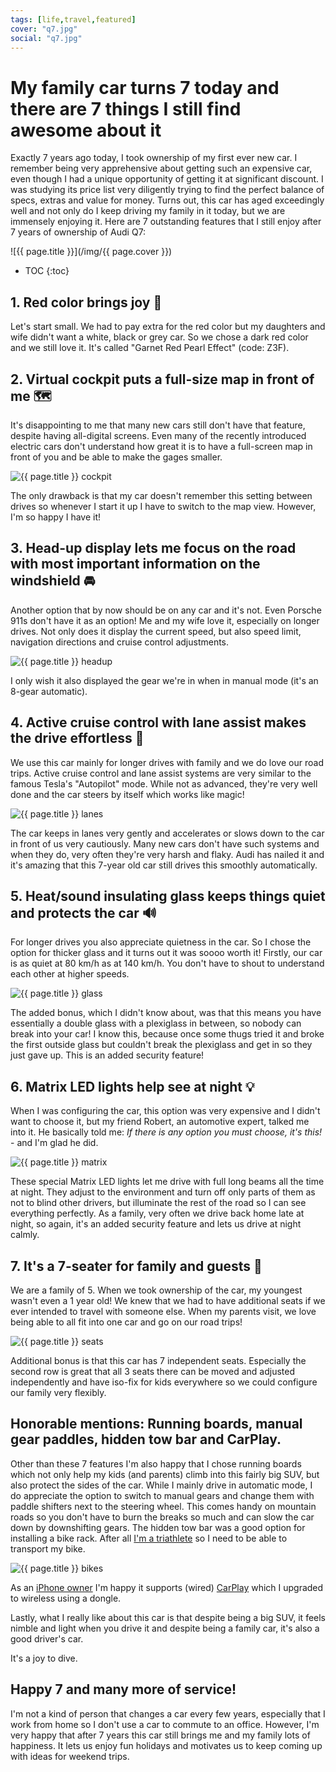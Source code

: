 ```yaml
---
tags: [life,travel,featured]
cover: "q7.jpg"
social: "q7.jpg"
---
```


# My family car turns 7 today and there are 7 things I still find awesome about it

Exactly 7 years ago today, I took ownership of my first ever new car. I remember being very apprehensive about getting such an expensive car, even though I had a unique opportunity of getting it at significant discount. I was studying its price list very diligently trying to find the perfect balance of specs, extras and value for money. Turns out, this car has aged exceedingly well and not only do I keep driving my family in it today, but we are immensely enjoying it. Here are 7 outstanding features that I still enjoy after 7 years of ownership of Audi Q7:

<!--More-->

![{{ page.title }}](/img/{{ page.cover }})

* TOC
{:toc}

## 1. Red color brings joy 🚗

Let's start small. We had to pay extra for the red color but my daughters and wife didn't want a white, black or grey car. So we chose a dark red color and we still love it. It's called "Garnet Red Pearl Effect" (code: Z3F).

## 2. Virtual cockpit puts a full-size map in front of me 🗺️

It's disappointing to me that many new cars still don't have that feature, despite having all-digital screens. Even many of the recently introduced electric cars don't understand how great it is to have a full-screen map in front of you and be able to make the gages smaller.

![{{ page.title }} cockpit](/img/q7-cockpit.jpg)

The only drawback is that my car doesn't remember this setting between drives so whenever I start it up I have to switch to the map view. However, I'm so happy I have it!

## 3. Head-up display lets me focus on the road with most important information on the windshield 🚘

Another option that by now should be on any car and it's not. Even Porsche 911s don't have it as an option! Me and my wife love it, especially on longer drives. Not only does it display the current speed, but also speed limit, navigation directions and cruise control adjustments.

![{{ page.title }} headup](/img/q7-headup.jpg)

I only wish it also displayed the gear we're in when in manual mode (it's an 8-gear automatic).

## 4. Active cruise control with lane assist makes the drive effortless 🛞

We use this car mainly for longer drives with family and we do love our road trips. Active cruise control and lane assist systems are very similar to the famous Tesla's "Autopilot" mode. While not as advanced, they're very well done and the car steers by itself which works like magic!

![{{ page.title }} lanes](/img/q7-lanes.jpg)

The car keeps in lanes very gently and accelerates or slows down to the car in front of us very cautiously. Many new cars don't have such systems and when they do, very often they're very harsh and flaky. Audi has nailed it and it's amazing that this 7-year old car still drives this smoothly automatically.

## 5. Heat/sound insulating glass keeps things quiet and protects the car 🔊

For longer drives you also appreciate quietness in the car. So I chose the option for thicker glass and it turns out it was soooo worth it! Firstly, our car is as quiet at 80 km/h as at 140 km/h. You don't have to shout to understand each other at higher speeds.

![{{ page.title }} glass](/img/q7-glass.jpg)

The added bonus, which I didn't know about, was that this means you have essentially a double glass with a plexiglass in between, so nobody can break into your car! I know this, because once some thugs tried it and broke the first outside glass but couldn't break the plexiglass and get in so they just gave up. This is an added security feature!

## 6. Matrix LED lights help see at night 💡

When I was configuring the car, this option was very expensive and I didn't want to choose it, but my friend Robert, an automotive expert, talked me into it. He basically told me: *If there is any option you must choose, it's this!* - and I'm glad he did.

![{{ page.title }} matrix](/img/q7-matrix.jpg)

These special Matrix LED lights let me drive with full long beams all the time at night. They adjust to the environment and turn off only parts of them as not to blind other drivers, but illuminate the rest of the road so I can see everything perfectly. As a family, very often we drive back home late at night, so again, it's an added security feature and lets us drive at night calmly.

## 7. It's a 7-seater for family and guests 💺

We are a family of 5. When we took ownership of the car, my youngest wasn't even a 1 year old! We knew that we had to have additional seats if we ever intended to travel with someone else. When my parents visit, we love being able to all fit into one car and go on our road trips!

![{{ page.title }} seats](/img/q7-seats.jpg)

Additional bonus is that this car has 7 independent seats. Especially the second row is great that all 3 seats there can be moved and adjusted independently and have iso-fix for kids everywhere so we could configure our family very flexibly.

## Honorable mentions: Running boards, manual gear paddles, hidden tow bar and CarPlay.

Other than these 7 features I'm also happy that I chose running boards which not only help my kids (and parents) climb into this  fairly big SUV, but also protect the sides of the car. While I mainly drive in automatic mode, I do appreciate the option to switch to manual gears and change them with paddle shifters next to the steering wheel. This comes handy on mountain roads so you don't have to burn the breaks so much and can slow the car down by downshifting gears. The hidden tow bar was a good option for installing a bike rack. After all [I'm a triathlete](/tri15) so I need to be able to transport my bike.

![{{ page.title }} bikes](/img/q7-bikes.jpg)

As an [iPhone owner](/iphone/) I'm happy it supports (wired) [CarPlay](/carplay/) which I upgraded to wireless using a dongle.

Lastly, what I really like about this car is that despite being a big SUV, it feels nimble and light when you drive it and despite being a family car, it's also a good driver's car.

It's a joy to dive.

## Happy 7 and many more of service!

I'm not a kind of person that changes a car every few years, especially that I work from home so I don't use a car to commute to an office. However, I'm very happy that after 7 years this car still brings me and my family lots of happiness. It lets us enjoy fun holidays and motivates us to keep coming up with ideas for weekend trips.

[n]: https://michael.gratis/nozbe
[np]: https://michael.gratis/nozbepersonal